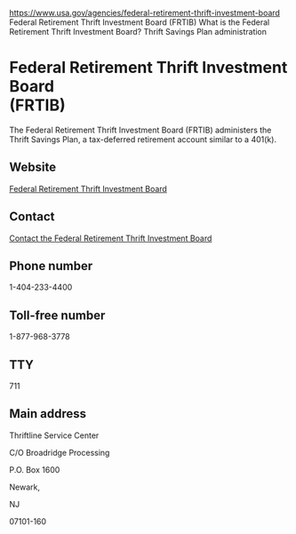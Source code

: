 

https://www.usa.gov/agencies/federal-retirement-thrift-investment-board
Federal Retirement Thrift Investment Board (FRTIB)
What is the Federal Retirement Thrift Investment Board?
Thrift Savings Plan administration

Federal Retirement Thrift Investment Board  
(FRTIB)  
==================================================

The Federal Retirement Thrift Investment Board (FRTIB) administers the Thrift Savings Plan, a tax-deferred retirement account similar to a 401(k).

Website  
-------

[Federal Retirement Thrift Investment Board](https://www.frtib.gov/)

Contact  
-------

[Contact the Federal Retirement Thrift Investment Board](https://www.frtib.gov/contacts/)

Phone number  
------------

1-404-233-4400

Toll-free number  
----------------

1-877-968-3778

TTY  
---

711

Main address  
------------

Thriftline Service Center  
  

C/O Broadridge Processing  
  

P.O. Box 1600  
  

Newark,  
  

NJ  
  

07101-160
